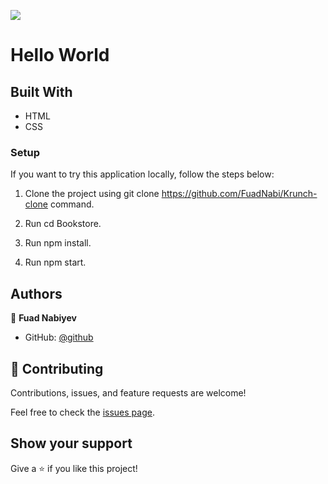 ![](https://img.shields.io/badge/Microverse-blueviolet)

# Hello World



## Built With

- HTML
- CSS

### Setup
If you want to try this application locally, follow the steps below:

1. Clone the project using git clone https://github.com/FuadNabi/Krunch-clone command.

2. Run cd Bookstore.

3. Run npm install.

4. Run npm start.



## Authors

👤 **Fuad Nabiyev**

- GitHub: [@github](https://github.com/FuadNabi/Creative-Agency-Clone)


## 🤝 Contributing

Contributions, issues, and feature requests are welcome!

Feel free to check the [issues page](https://github.com/FuadNabi/Hello-World/issues).

## Show your support

Give a ⭐️ if you like this project!
